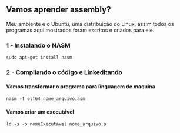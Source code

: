 ## Vamos aprender assembly?

Meu ambiente é o Ubuntu, uma distribuição do Linux, assim todos os
programas aqui mostrados foram escritos e criados para ele.

### 1 - Instalando o NASM
    sudo apt-get install nasm

### 2 - Compilando o código e Linkeditando

#### Vamos transformar o programa para linguagem de maquina
    nasm -f elf64 nome_arquivo.asm

#### Vamos criar um executável
    ld -s -o nomeExecutavel nome_arquivo.o
